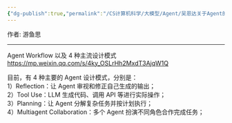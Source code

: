 ```yaml
---
{"dg-publish":true,"permalink":"/CS计算机科学/大模型/Agent/吴恩达关于Agent的观点/","noteIcon":"","created":"2024-08-28T17:27:38.000+08:00","updated":"2024-04-23T23:34:30.000+08:00"}
---
```



作者: 游鱼思

---

Agent Workflow 以及 4 种主流设计模式 https://mp.weixin.qq.com/s/4ky_OSLrHh2MxdT3AjqW1Q

目前，有 4 种主要的 Agent 设计模式，分别是：  
1）Reflection：让 Agent 审视和修正自己生成的输出；  
2）Tool Use：LLM 生成代码、调用 API 等进行实际操作；  
3）Planning：让 Agent 分解复杂任务并按计划执行；  
4）Multiagent Collaboration：多个 Agent 扮演不同角色合作完成任务；  